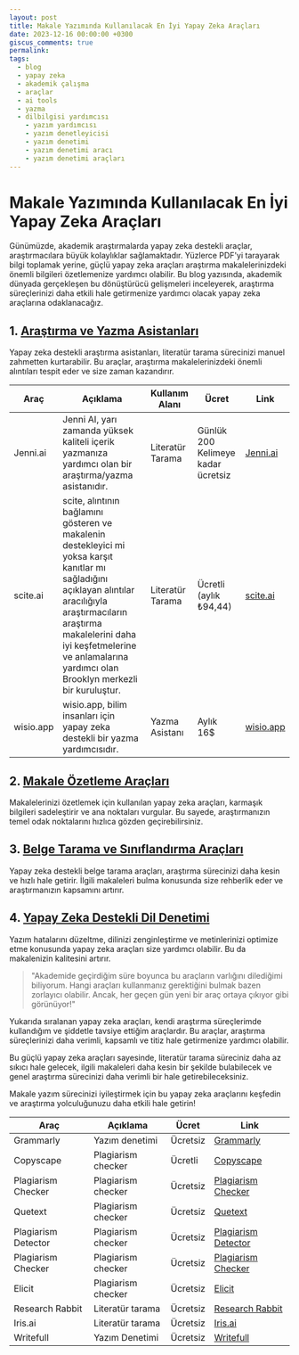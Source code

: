 ```yaml
---
layout: post
title: Makale Yazımında Kullanılacak En İyi Yapay Zeka Araçları
date: 2023-12-16 00:00:00 +0300
giscus_comments: true
permalink: 
tags:
  - blog
  - yapay zeka
  - akademik çalışma
  - araçlar
  - ai tools
  - yazma
  - dilbilgisi yardımcısı
    - yazım yardımcısı
    - yazım denetleyicisi
    - yazım denetimi
    - yazım denetimi aracı
    - yazım denetimi araçları
---
```


# Makale Yazımında Kullanılacak En İyi Yapay Zeka Araçları

Günümüzde, akademik araştırmalarda yapay zeka destekli araçlar, araştırmacılara büyük kolaylıklar sağlamaktadır. Yüzlerce PDF'yi tarayarak bilgi toplamak yerine, güçlü yapay zeka araçları araştırma makalelerinizdeki önemli bilgileri özetlemenize yardımcı olabilir. Bu blog yazısında, akademik dünyada gerçekleşen bu dönüştürücü gelişmeleri inceleyerek, araştırma süreçlerinizi daha etkili hale getirmenize yardımcı olacak yapay zeka araçlarına odaklanacağız.

## 1. [Araştırma ve Yazma Asistanları](#)

Yapay zeka destekli araştırma asistanları, literatür tarama sürecinizi manuel zahmetten kurtarabilir. Bu araçlar, araştırma makalelerinizdeki önemli alıntıları tespit eder ve size zaman kazandırır.

| Araç | Açıklama | Kullanım Alanı | Ücret | Link |
| --- | --- | --- | --- | --- |
| Jenni.ai | Jenni AI, yarı zamanda yüksek kaliteli içerik yazmanıza yardımcı olan bir araştırma/yazma asistanıdır. | Literatür Tarama | Günlük 200 Kelimeye kadar ücretsiz | [Jenni.ai](https://app.jenni.ai/) |
| scite.ai | scite, alıntının bağlamını gösteren ve makalenin destekleyici mi yoksa karşıt kanıtlar mı sağladığını açıklayan alıntılar aracılığıyla araştırmacıların araştırma makalelerini daha iyi keşfetmelerine ve anlamalarına yardımcı olan Brooklyn merkezli bir kuruluştur.  | Literatür Tarama | Ücretli (aylık ₺94,44) | [scite.ai](https://scite.ai/) |
| wisio.app | wisio.app, bilim insanları için yapay zeka destekli bir yazma yardımcısıdır. | Yazma Asistanı | Aylık 16$ | [wisio.app](https://wisio.app/) |

## 2. [Makale Özetleme Araçları](#)

Makalelerinizi özetlemek için kullanılan yapay zeka araçları, karmaşık bilgileri sadeleştirir ve ana noktaları vurgular. Bu sayede, araştırmanızın temel odak noktalarını hızlıca gözden geçirebilirsiniz.

## 3. [Belge Tarama ve Sınıflandırma Araçları](#)

Yapay zeka destekli belge tarama araçları, araştırma sürecinizi daha kesin ve hızlı hale getirir. İlgili makaleleri bulma konusunda size rehberlik eder ve araştırmanızın kapsamını artırır.

## 4. [Yapay Zeka Destekli Dil Denetimi](#)

Yazım hatalarını düzeltme, dilinizi zenginleştirme ve metinlerinizi optimize etme konusunda yapay zeka araçları size yardımcı olabilir. Bu da makalenizin kalitesini artırır.

> "Akademide geçirdiğim süre boyunca bu araçların varlığını dilediğimi biliyorum. Hangi araçları kullanmanız gerektiğini bulmak bazen zorlayıcı olabilir. Ancak, her geçen gün yeni bir araç ortaya çıkıyor gibi görünüyor!"

Yukarıda sıralanan yapay zeka araçları, kendi araştırma süreçlerimde kullandığım ve şiddetle tavsiye ettiğim araçlardır. Bu araçlar, araştırma süreçlerinizi daha verimli, kapsamlı ve titiz hale getirmenize yardımcı olabilir.

Bu güçlü yapay zeka araçları sayesinde, literatür tarama süreciniz daha az sıkıcı hale gelecek, ilgili makaleleri daha kesin bir şekilde bulabilecek ve genel araştırma sürecinizi daha verimli bir hale getirebileceksiniz.

Makale yazım sürecinizi iyileştirmek için bu yapay zeka araçlarını keşfedin ve araştırma yolculuğunuzu daha etkili hale getirin!

| Araç | Açıklama | Ücret | Link |
| --- | --- | --- | --- |
| Grammarly | Yazım denetimi | Ücretsiz | [Grammarly](https://www.grammarly.com/) |
| Copyscape | Plagiarism checker | Ücretli | [Copyscape](https://www.copyscape.com/) |
| Plagiarism Checker | Plagiarism checker | Ücretsiz | [Plagiarism Checker](https://smallseotools.com/plagiarism-checker/) |
| Quetext | Plagiarism checker | Ücretsiz | [Quetext](https://www.quetext.com/) |
| Plagiarism Detector | Plagiarism checker | Ücretsiz | [Plagiarism Detector](https://plagiarismdetector.net/) |
| Plagiarism Checker | Plagiarism checker | Ücretsiz | [Plagiarism Checker](https://www.duplichecker.com/) |
| Elicit | Plagiarism checker | Ücretsiz | [Elicit](https://elicit.org/) |
| Research Rabbit | Literatür tarama | Ücretsiz | [Research Rabbit](https://www.researchrabbit.ai/) |
| Iris.ai | Literatür tarama | Ücretsiz | [Iris.ai](https://iris.ai/) |
| Writefull | Yazım Denetimi | Ücretsiz | [Writefull](https://writefull.com/) |